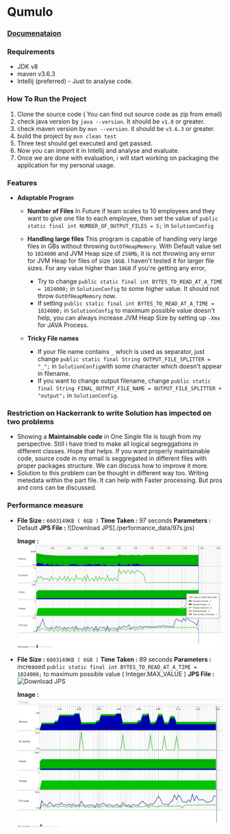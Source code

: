 # Qumulo

### [Documenataion](https://jeetmpatel1.github.io/Qumulo_Test/)
### Requirements
-  JDK v8
-  maven v3.6.3
-  Intellij (preferred)  - Just to analyse code.

### How To Run the Project

1.  Clone the source code ( You can find out source code as zip from email)
2.  check java version by ```java --version```. It should be ```v1.8``` or greater.
3.  check maven version by ```mvn --version```. it should be ```v3.6.3``` or greater.
3.  build the project by ```mvn clean test``` 
4.  Three test should get executed and get passed. 
5.  Now you can import it in Intellij and analyse and evaluate.
6.  Once we are done with evaluation, i will start working on packaging the application for my personal usage. 

### Features
-   **Adaptable Program** 
    -   **Number of Files**
        In Future if team scales to 10 employees and they want to give one file to each employee, then set the value of ```public static final int NUMBER_OF_OUTPUT_FILES = 5;``` in ```SolutionConfig```
    -   **Handling large files**
    This program is capable of handling very large files in GBs without throwing ```OutOfHeapMemory```.  With Default value set to ```1024000``` and JVM Heap size of ```256Mb```, it is not throwing any error for JVM Heap for files of size ```10GB```. I haven't tested it for larger file sizes. For any value higher than ```10GB``` if you're getting any error,
        - Try to change ```public static final int BYTES_TO_READ_AT_A_TIME = 1024000;``` in  ```SolutionConfig``` to some higher value. It should not throw ```OutOfHeapMemory``` now. 
        - If setting ```public static final int BYTES_TO_READ_AT_A_TIME = 1024000;``` in  ```SolutionConfig``` to maximum possible value doesn't help, you can always increase JVM Heap Size by setting up ```-Xmx``` for JAVA Process.
    
    -   **Tricky File names**
        -   If your file name contains ```_``` which is used as separator, just change ```public static final String OUTPUT_FILE_SPLITTER = "_";``` in ```SolutionConfig```with some character which doesn't appear in filename.
        -   If you want to change output filename, change ```public static final String FINAL_OUTPUT_FILE_NAME = OUTPUT_FILE_SPLITTER + "output";``` in ```SolutionConfig```.

### Restriction on Hackerrank to write Solution has impected on two problems
-   Showing a **Maintainable code** in One Single file is tough  from my perspective. Still i have tried to make all logical segreggations in different classes. Hope that helps.  If you want properly maintainable code, source code in my email is seggregated in different files with proper packages structure. We can discuss how to improve it more. 
-   Solution to this problem can be thought in different way too. Writing metedata within the part file. It can help with Faster processing. But pros and cons can be discussed. 


### Performance measure
-   **File Size :** ```6603149KB ( 6GB )```
    **Time Taken :** 97 seconds
    **Parameters :** Default 
    **JPS File :** ![Download JPS]./performance_data/97s.jps)
    
    **Image :** ![97s.JPG](./performance_data/97s.JPG)
    

-   **File Size :** ```6603149KB ( 6GB )```
    **Time Taken :** 89 seconds
    **Parameters :** increased  ```public static final int BYTES_TO_READ_AT_A_TIME = 1024000;``` to maximum possible value ( Integer.MAX_VALUE )
    **JPS File :** ![Download JPS](./performance_data/89s.jps)
    
    **Image :** ![89s.JPG](./performance_data/89s.JPG)
    
